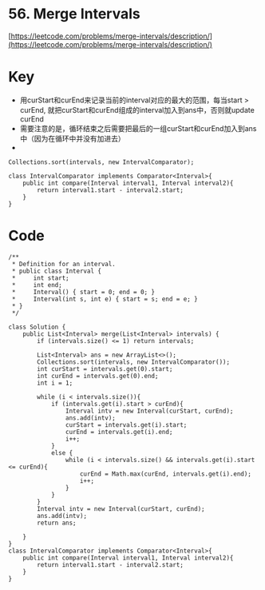 # 56. Merge Intervals
[https://leetcode.com/problems/merge-intervals/description/](https://leetcode.com/problems/merge-intervals/description/)

# Key
* 用curStart和curEnd来记录当前的interval对应的最大的范围，每当start > curEnd, 就把curStart和curEnd组成的interval加入到ans中，否则就update curEnd
* 需要注意的是，循环结束之后需要把最后的一组curStart和curEnd加入到ans中（因为在循环中并没有加进去）
* 
```
Collections.sort(intervals, new IntervalComparator);
```
```
class IntervalComparator implements Comparator<Interval>{
    public int compare(Interval interval1, Interval interval2){
        return interval1.start - interval2.start;
    }
}
```

# Code
```
/**
 * Definition for an interval.
 * public class Interval {
 *     int start;
 *     int end;
 *     Interval() { start = 0; end = 0; }
 *     Interval(int s, int e) { start = s; end = e; }
 * }
 */

class Solution {
    public List<Interval> merge(List<Interval> intervals) {
        if (intervals.size() <= 1) return intervals;
        
        List<Interval> ans = new ArrayList<>();
        Collections.sort(intervals, new IntervalComparator());
        int curStart = intervals.get(0).start;
        int curEnd = intervals.get(0).end;
        int i = 1;
        
        while (i < intervals.size()){
            if (intervals.get(i).start > curEnd){
                Interval intv = new Interval(curStart, curEnd);
                ans.add(intv);
                curStart = intervals.get(i).start;
                curEnd = intervals.get(i).end;
                i++;
            }
            else {
                while (i < intervals.size() && intervals.get(i).start <= curEnd){
                    curEnd = Math.max(curEnd, intervals.get(i).end);
                    i++;
                }
            }
        }
        Interval intv = new Interval(curStart, curEnd);
        ans.add(intv);
        return ans;
            
    }
}
class IntervalComparator implements Comparator<Interval>{
    public int compare(Interval interval1, Interval interval2){
        return interval1.start - interval2.start;
    }
}
```
